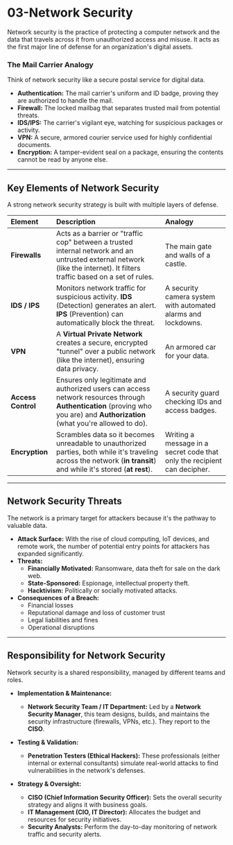 # 03-Network Security



Network security is the practice of protecting a computer network and the data that travels across it from unauthorized access and misuse. It acts as the first major line of defense for an organization's digital assets.

### The Mail Carrier Analogy
Think of network security like a secure postal service for digital data.

*   **Authentication:** The mail carrier's uniform and ID badge, proving they are authorized to handle the mail.
*   **Firewall:** The locked mailbag that separates trusted mail from potential threats.
*   **IDS/IPS:** The carrier's vigilant eye, watching for suspicious packages or activity.
*   **VPN:** A secure, armored courier service used for highly confidential documents.
*   **Encryption:** A tamper-evident seal on a package, ensuring the contents cannot be read by anyone else.

---

## Key Elements of Network Security

A strong network security strategy is built with multiple layers of defense.

| Element | Description | Analogy |
| :--- | :--- | :--- |
| **Firewalls** | Acts as a barrier or "traffic cop" between a trusted internal network and an untrusted external network (like the internet). It filters traffic based on a set of rules. | The main gate and walls of a castle. |
| **IDS / IPS** | Monitors network traffic for suspicious activity. **IDS** (Detection) generates an alert. **IPS** (Prevention) can automatically block the threat. | A security camera system with automated alarms and lockdowns. |
| **VPN** | A **Virtual Private Network** creates a secure, encrypted "tunnel" over a public network (like the internet), ensuring data privacy. | An armored car for your data. |
| **Access Control** | Ensures only legitimate and authorized users can access network resources through **Authentication** (proving who you are) and **Authorization** (what you're allowed to do). | A security guard checking IDs and access badges. |
| **Encryption** | Scrambles data so it becomes unreadable to unauthorized parties, both while it's traveling across the network (**in transit**) and while it's stored (**at rest**). | Writing a message in a secret code that only the recipient can decipher. |

---

## Network Security Threats

The network is a primary target for attackers because it's the pathway to valuable data.

*   **Attack Surface:** With the rise of cloud computing, IoT devices, and remote work, the number of potential entry points for attackers has expanded significantly.
*   **Threats:**
    *   **Financially Motivated:** Ransomware, data theft for sale on the dark web.
    *   **State-Sponsored:** Espionage, intellectual property theft.
    *   **Hacktivism:** Politically or socially motivated attacks.
*   **Consequences of a Breach:**
    *   Financial losses
    *   Reputational damage and loss of customer trust
    *   Legal liabilities and fines
    *   Operational disruptions

---

## Responsibility for Network Security

Network security is a shared responsibility, managed by different teams and roles.

*   **Implementation & Maintenance:**
    *   **Network Security Team / IT Department:** Led by a **Network Security Manager**, this team designs, builds, and maintains the security infrastructure (firewalls, VPNs, etc.). They report to the **CISO**.

*   **Testing & Validation:**
    *   **Penetration Testers (Ethical Hackers):** These professionals (either internal or external consultants) simulate real-world attacks to find vulnerabilities in the network's defenses.

*   **Strategy & Oversight:**
    *   **CISO (Chief Information Security Officer):** Sets the overall security strategy and aligns it with business goals.
    *   **IT Management (CIO, IT Director):** Allocates the budget and resources for security initiatives.
    *   **Security Analysts:** Perform the day-to-day monitoring of network traffic and security alerts.
